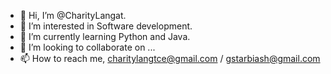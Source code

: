 - 👋 Hi, I’m @CharityLangat.
- 👀 I’m interested in Software development.
- 🌱 I’m currently learning Python and Java.
- 💞️ I’m looking to collaborate on ...
- 📫 How to reach me, charitylangtce@gmail.com / gstarbiash@gmail.com

<!---
CharityLangat/CharityLangat is a ✨ special ✨ repository because its `README.md` (this file) appears on your GitHub profile.
You can click the Preview link to take a look at your changes.
--->
